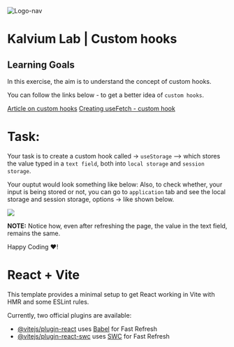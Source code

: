 ![Logo-nav](https://s3.ap-south-1.amazonaws.com/kalvi-education.github.io/front-end-web-development/Kalvium-Logo.png)

# Kalvium Lab | Custom hooks

## Learning Goals

In this exercise, the aim is to understand the concept of custom hooks.

You can follow the links below - to get a better idea of `custom hooks`.

[Article on custom hooks](https://www.turing.com/blog/custom-react-js-hooks-how-to-use/#:~:text=A%20custom%20hook%20is%20a,not%20require%20a%20specific%20signature.)
[Creating useFetch - custom hook](https://www.w3schools.com/react/react_customhooks.asp)


# Task:

Your task is to create a custom hook called -> `useStorage` --> which stores the value typed in a `text field`, both into `local storage` and `session storage`.

Your ouptut would look something like below:
Also, to check whether, your input is being stored or not, you can go to `application` tab and see the local storage and session storage, options -> like shown below.

![](https://s3.ap-south-1.amazonaws.com/kalvi-education.github.io/front-end-web-development/custom-hooks.gif)


**NOTE:** Notice how, even after refreshing the page, the value in the text field, remains the same.

Happy Coding ❤️!








# React + Vite

This template provides a minimal setup to get React working in Vite with HMR and some ESLint rules.

Currently, two official plugins are available:

- [@vitejs/plugin-react](https://github.com/vitejs/vite-plugin-react/blob/main/packages/plugin-react/README.md) uses [Babel](https://babeljs.io/) for Fast Refresh
- [@vitejs/plugin-react-swc](https://github.com/vitejs/vite-plugin-react-swc) uses [SWC](https://swc.rs/) for Fast Refresh
